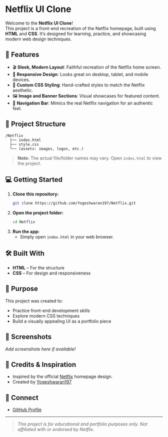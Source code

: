 # Netflix UI Clone

Welcome to the **Netflix UI Clone**!  
This project is a front-end recreation of the Netflix homepage, built using **HTML** and **CSS**. It’s designed for learning, practice, and showcasing modern web design techniques.

## 🚀 Features

- 🎬 **Sleek, Modern Layout**: Faithful recreation of the Netflix home screen.
- 📱 **Responsive Design**: Looks great on desktop, tablet, and mobile devices.
- 🎨 **Custom CSS Styling**: Hand-crafted styles to match the Netflix aesthetic.
- 🖼️ **Image and Banner Sections**: Visual showcases for featured content.
- 🔗 **Navigation Bar**: Mimics the real Netflix navigation for an authentic feel.

## 📂 Project Structure

```
/Netflix
  ├── index.html
  ├── style.css
  └── (assets: images, logos, etc.)
```

> **Note:** The actual file/folder names may vary. Open `index.html` to view the project.

## 💻 Getting Started

1. **Clone this repository:**
   ```bash
   git clone https://github.com/Yogeshwaran197/Netflix.git
   ```
2. **Open the project folder:**
   ```bash
   cd Netflix
   ```
3. **Run the app:**
   - Simply open `index.html` in your web browser.

## 🛠️ Built With

- **HTML** – For the structure
- **CSS** – For design and responsiveness

## 🎯 Purpose

This project was created to:
- Practice front-end development skills
- Explore modern CSS techniques
- Build a visually appealing UI as a portfolio piece

## 📸 Screenshots

_Add screenshots here if available!_

## 🤝 Credits & Inspiration

- Inspired by the official [Netflix](https://www.netflix.com/) homepage design.
- Created by [Yogeshwaran197](https://github.com/Yogeshwaran197)

## 🔗 Connect

- [GitHub Profile](https://github.com/Yogeshwaran197)

---

> *This project is for educational and portfolio purposes only. Not affiliated with or endorsed by Netflix.*
